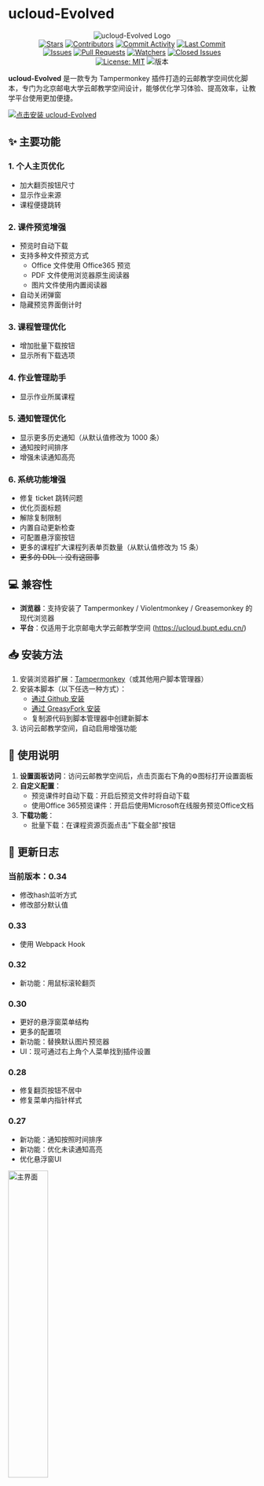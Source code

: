 # ucloud-Evolved

<p align="center">
  <img src="./img/logo.jpg" alt="ucloud-Evolved Logo"/>
  <br>
  <a href="https://github.com/uarix/ucloud-Evolved/stargazers"><img src="https://img.shields.io/github/stars/uarix/ucloud-Evolved?style=flat-square" alt="Stars"></a>
  <a href="https://github.com/uarix/ucloud-Evolved/graphs/contributors"><img src="https://img.shields.io/github/contributors/uarix/ucloud-Evolved?style=flat-square" alt="Contributors"></a>
  <a href="https://github.com/uarix/ucloud-Evolved/commits/main"><img src="https://img.shields.io/github/commit-activity/y/uarix/ucloud-Evolved?style=flat-square" alt="Commit Activity"></a>
  <a href="https://github.com/uarix/ucloud-Evolved/commits/main"><img src="https://img.shields.io/github/last-commit/uarix/ucloud-Evolved?style=flat-square" alt="Last Commit"></a>
  <br>
  <a href="https://github.com/uarix/ucloud-Evolved/issues"><img src="https://img.shields.io/github/issues/uarix/ucloud-Evolved?style=flat-square" alt="Issues"></a>
  <a href="https://github.com/uarix/ucloud-Evolved/pulls"><img src="https://img.shields.io/github/issues-pr/uarix/ucloud-Evolved?style=flat-square" alt="Pull Requests"></a>
  <a href="https://github.com/uarix/ucloud-Evolved/watchers"><img src="https://img.shields.io/github/watchers/uarix/ucloud-Evolved?style=flat-square" alt="Watchers"></a>
  <a href="https://github.com/uarix/ucloud-Evolved/issues?q=is%3Aissue+is%3Aclosed"><img src="https://img.shields.io/github/issues-closed/uarix/ucloud-Evolved?style=flat-square" alt="Closed Issues"></a>
  <br>
  <a href="https://opensource.org/licenses/MIT"><img src="https://img.shields.io/badge/License-MIT-yellow.svg" alt="License: MIT"></a>
  <img src="https://img.shields.io/badge/版本-0.34-blue" alt="版本">
</p>

**ucloud-Evolved** 是一款专为 Tampermonkey 插件打造的云邮教学空间优化脚本，专门为北京邮电大学云邮教学空间设计，能够优化学习体验、提高效率，让教学平台使用更加便捷。

<p align="left">  
  <a href="https://github.com/uarix/ucloud-Evolved/raw/refs/heads/main/ucloud-Evolved.user.js" target="_blank">  
    <img src="https://img.shields.io/badge/-%E7%82%B9%E5%87%BB%E5%AE%89%E8%A3%85%20ucloud--Evolved-brightgreen?style=for-the-badge&logo=tampermonkey" alt="点击安装 ucloud-Evolved" />  
  </a>  
</p>

## ✨ 主要功能  

### 1. 个人主页优化  
- 加大翻页按钮尺寸  
- 显示作业来源  
- 课程便捷跳转  

### 2. 课件预览增强  
- 预览时自动下载  
- 支持多种文件预览方式  
  - Office 文件使用 Office365 预览  
  - PDF 文件使用浏览器原生阅读器  
  - 图片文件使用内置阅读器  
- 自动关闭弹窗  
- 隐藏预览界面倒计时  

### 3. 课程管理优化  
- 增加批量下载按钮  
- 显示所有下载选项  

### 4. 作业管理助手  
- 显示作业所属课程  

### 5. 通知管理优化  
- 显示更多历史通知（从默认值修改为 1000 条）
- 通知按时间排序  
- 增强未读通知高亮  

### 6. 系统功能增强  
- 修复 ticket 跳转问题  
- 优化页面标题  
- 解除复制限制  
- 内置自动更新检查  
- 可配置悬浮窗按钮  
- 更多的课程扩大课程列表单页数量（从默认值修改为 15 条）
- ~~更多的 DDL ：没有这回事~~


## 💻 兼容性

- **浏览器**：支持安装了 Tampermonkey / Violentmonkey / Greasemonkey 的现代浏览器
- **平台**：仅适用于北京邮电大学云邮教学空间 (https://ucloud.bupt.edu.cn/)

## 📥 安装方法

1. 安装浏览器扩展：[Tampermonkey](https://www.tampermonkey.net/)（或其他用户脚本管理器）
2. 安装本脚本（以下任选一种方式）：
   - [通过 Github 安装 ](https://github.com/uarix/ucloud-Evolved/raw/refs/heads/main/ucloud-Evolved.user.js)
   - [通过 GreasyFork 安装](https://greasyfork.org/zh-CN/scripts/532489-ucloud-evolved)
   - 复制源代码到脚本管理器中创建新脚本
3. 访问云邮教学空间，自动启用增强功能

## 🔧 使用说明

1. **设置面板访问**：访问云邮教学空间后，点击页面右下角的⚙️图标打开设置面板
2. **自定义配置**：
   - 预览课件时自动下载：开启后预览文件时将自动下载
   - 使用Office 365预览课件：开启后使用Microsoft在线服务预览Office文档
3. **下载功能**：
   - 批量下载：在课程资源页面点击"下载全部"按钮

## 🔄 更新日志

### 当前版本：0.34

- 修改hash监听方式
- 修改部分默认值

### 0.33

- 使用 Webpack Hook

### 0.32

- 新功能：用鼠标滚轮翻页

### 0.30

- 更好的悬浮窗菜单结构
- 更多的配置项
- 新功能：替换默认图片预览器
- UI：现可通过右上角个人菜单找到插件设置

### 0.28

- 修复翻页按钮不居中
- 修复菜单内指针样式

### 0.27

- 新功能：通知按照时间排序
- 新功能：优化未读通知高亮
- 优化悬浮窗UI

<img src="./img/image1.jpg" alt="主界面" width="40%"> 

### 0.26

- 修复：课程页面footer遮蔽课程卡片问题

### 0.25

- 新功能：更好的页面标题

### 0.24

- 修复自动更新设置

### 0.23

- 新功能：使用浏览器内置的 PDF 预览组件替换云平台 PDF 预览器

## 👥 致谢

Youxam [云邮教学空间助手](https://greasyfork.org/zh-CN/scripts/478125-%E4%BA%91%E9%82%AE%E6%95%99%E5%AD%A6%E7%A9%BA%E9%97%B4%E5%8A%A9%E6%89%8B)

## ⚖️ 许可证

本项目基于 [MIT许可证](https://opensource.org/licenses/MIT) 开源

## 📧 反馈与支持

如发现问题或有功能建议，请通过 [GitHub issues](https://github.com/uarix/ucloud-Evolved/issues) 提交反馈

[![Star History Chart](https://api.star-history.com/svg?repos=uarix/ucloud-Evolved&type=Date)](https://www.star-history.com/#uarix/ucloud-Evolved&Date)

---

> [!NOTE]
>
> - 本脚本仅用于学习便利和个人使用，不得用于任何商业目的
> - 使用本脚本产生的任何问题由用户自行承担
> - 本脚本不会收集任何用户数据或个人信息
> - 本脚本与北京邮电大学无关。使用时请遵守学校相关规定和网络使用条例。
